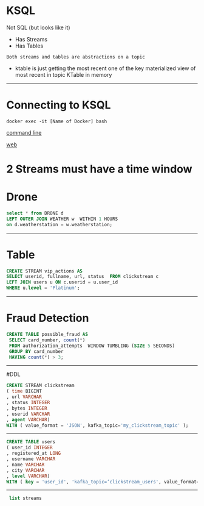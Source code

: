 # KSQL

Not SQL (but looks like it)
* Has Streams
* Has Tables 

``Both streams and tables are abstractions on a topic``

* ktable is just getting the most recent one of the key
    materialized view of most recent in topic KTable in memory
---
# Connecting to KSQL
```
docker exec -it [Name of Docker] bash

```
[command line](https://github.com/edenhill/kafkacat)

[web](http://localhost:9021)

# 2 Streams must have a time window
# Drone
```sql
select * from DRONE d 
LEFT OUTER JOIN WEATHER w  WITHIN 1 HOURS 
on d.weatherstation = w.weatherstation;

```
---
# Table 
```sql
CREATE STREAM vip_actions AS 
SELECT userid, fullname, url, status  FROM clickstream c  
LEFT JOIN users u ON c.userid = u.user_id 
WHERE u.level = 'Platinum'; 


```
---
# Fraud Detection
```sql
CREATE TABLE possible_fraud AS
 SELECT card_number, count(*) 
 FROM authorization_attempts  WINDOW TUMBLING (SIZE 5 SECONDS) 
 GROUP BY card_number 
 HAVING count(*) > 3;
```
---
#DDL

```sql
CREATE STREAM clickstream 
( time BIGINT
, url VARCHAR
, status INTEGER
, bytes INTEGER
, userid VARCHAR
, agent VARCHAR) 
WITH ( value_format = 'JSON', kafka_topic='my_clickstream_topic' ); 

```
---
```sql
CREATE TABLE users 
( user_id INTEGER
, registered_at LONG
, username VARCHAR
, name VARCHAR
, city VARCHAR
, level VARCHAR) 
WITH ( key = 'user_id', 'kafka_topic=‘clickstream_users', value_format='JSON'); 

```
---
```sql
 list streams
```
